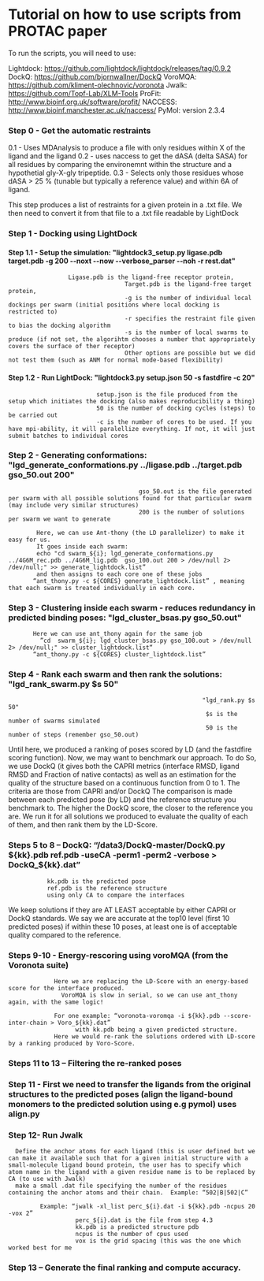 # Tutorial on how to use scripts from PROTAC paper

To run the scripts, you will need to use:

Lightdock: https://github.com/lightdock/lightdock/releases/tag/0.9.2
DockQ: https://github.com/bjornwallner/DockQ 
VoroMQA: https://github.com/kliment-olechnovic/voronota
Jwalk: https://github.com/Topf-Lab/XLM-Tools
ProFit: http://www.bioinf.org.uk/software/profit/ 
NACCESS: http://www.bioinf.manchester.ac.uk/naccess/
PyMol: version 2.3.4

### Step 0 - Get the automatic restraints 
0.1 - Uses MDAnalysis to produce a file with only residues within X of the ligand and the ligand
0.2 - uses naccess to get the dASA (delta SASA) for all residues by comparing the environemnt within the structure and a hypothetial gly-X-gly tripeptide.
0.3 - Selects only those residues whose dASA > 25 % (tunable but typically a reference value) and within 6A of ligand.

This step produces a list of restraints for a given protein in a .txt file. We then need to convert it from that file to a .txt file readable by LightDock

### Step 1 - Docking using LightDock
#### Step 1.1 -  Setup the simulation: "lightdock3_setup.py ligase.pdb target.pdb -g 200 --noxt --now --verbose_parser --noh -r rest.dat"                                   
				     Ligase.pdb is the ligand-free receptor protein,
                                     Target.pdb is the ligand-free target protein,
                                     -g is the number of individual local dockings per swarm (initial positions where local docking is restricted to)
                                     -r specifies the restraint file given to bias the docking algorithm
                                     -s is the number of local swarms to produce (if not set, the algorihtm chooses a number that appropriately covers the surface of ther receptor)
                                     Other options are possible but we did not test them (such as ANM for normal mode-based flexibility)
 
 
#### Step 1.2 - Run LightDock: "lightdock3.py setup.json 50 -s fastdfire -c 20"
                             setup.json is the file produced from the setup which initiates the docking (also makes reproducibility a thing)
                             50 is the number of docking cycles (steps) to be carried out
                             -c is the number of cores to be used. If you have mpi-ability, it will paralellize everything. If not, it will just submit batches to individual cores
 
                          
### Step 2  - Generating conformations: "lgd_generate_conformations.py ../ligase.pdb ../target.pdb gso_50.out 200"
                                         gso_50.out is the file generated per swarm with all possible solutions found for that particular swarm (may include very similar structures)
                                         200 is the number of solutions per swarm we want to generate
 
            Here, we can use Ant-thony (the LD parallelizer) to make it easy for us.
            It goes inside each swarm: 
            echo "cd swarm_${i}; lgd_generate_conformations.py ../4G6M_rec.pdb ../4G6M_lig.pdb  gso_100.out 200 > /dev/null 2> /dev/null;" >> generate_lightdock.list”
            and then assigns to each core one of these jobs
           “ant_thony.py -c ${CORES} generate_lightdock.list” , meaning that each swarm is treated individually in each core.
                                    

### Step 3 - Clustering inside each swarm - reduces redundancy in predicted binding poses: "lgd_cluster_bsas.py  gso_50.out"
                                   
           Here we can use ant_thony again for the same job
	         ”cd  swarm_${i}; lgd_cluster_bsas.py gso_100.out > /dev/null 2> /dev/null;" >> cluster_lightdock.list“
           “ant_thony.py -c ${CORES} cluster_lightdock.list”

### Step 4  - Rank each swarm and then rank the solutions: "lgd_rank_swarm.py $s 50"
                                                           "lgd_rank.py $s 50"
                                                            $s is the number of swarms simulated
                                                            50 is the number of steps (remember gso_50.out)

 Until here, we produced a ranking of poses scored by LD (and the fastdfire scoring function). 
 Now, we may want to benchmark our approach. To do So, we use DockQ (it gives both the CAPRI metrics (interface RMSD, ligand RMSD and Fraction of native contacts) as well as an estimation for the quality of the structure based on a continuous function from 0 to 1.
 The criteria are those from CAPRI and/or DockQ
 The comparison is made between each predicted pose (by LD) and the reference structure you benchmark to. The higher the DockQ score, the closer to the reference you are. We run it for all solutions we produced to evaluate the quality of each of them, and then rank them by the LD-Score.

### Steps 5 to 8 – DockQ: “/data3/DockQ-master/DockQ.py ${kk}.pdb ref.pdb -useCA -perm1 -perm2 -verbose > DockQ_${kk}.dat”   
 		       kk.pdb is the predicted pose
		       ref.pdb is the reference structure
		       using only CA to compare the interfaces
		       
  We keep solutions if they are AT LEAST acceptable by either CAPRI or DockQ standards.
  We say we are accurate at the top10 level (first 10 predicted poses) if within these 10 poses, at  least one is of acceptable quality compared to the reference.
 
 
### Steps 9-10 -  Energy-rescoring using voroMQA (from the Voronota suite)
                 Here we are replacing the LD-Score with an energy-based score for the interface produced.
 	               VoroMQA is slow in serial, so we can use ant_thony again, with the same logic!
  
                 For one example: “voronota-voromqa -i ${kk}.pdb --score-inter-chain > Voro_${kk}.dat”
 			           with kk.pdb being a given predicted structure.
   	             Here we would re-rank the solutions ordered with LD-score by a ranking produced by Voro-Score.
 
### Steps 11 to 13 – Filtering the re-ranked poses
 
### Step 11 -  First we need to transfer the ligands from the original structures to the predicted poses (align the ligand-bound monomers to the predicted solution using e.g pymol) uses align.py
 
 
 
### Step 12-  Run Jwalk
      Define the anchor atoms for each ligand (this is user defined but we can make it available such that for a given initial structure with a small-molecule ligand bound protein, the user has to specify which atom name in the ligand with a given residue name is to be replaced by CA (to use with Jwalk)
      make a small .dat file specifying the number of the residues containing the anchor atoms and their chain.  Example: “502|B|502|C”
      
  			 Example: “jwalk -xl_list perc_${i}.dat -i ${kk}.pdb -ncpus 20 -vox 2”
 				       perc_${i}.dat is the file from step 4.3
 				       kk.pdb is a predicted structure pdb
 				       ncpus is the number of cpus used
 				       vox is the grid spacing (this was the one which worked best for me
 
 
 

### Step 13 – Generate the final ranking and compute accuracy.
